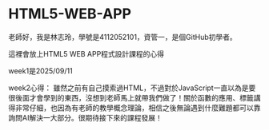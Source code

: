 # HTML5-WEB-APP

老師好，我是林志玲，學號是4112052101，資管一，是個GitHub初學者。

這裡會放上HTML5 WEB APP程式設計課程的心得

week1是2025/09/11

week2心得：
雖然之前有自己摸索過HTML，不過對於JavaScript一直以為是要很後面才會學到的東西，沒想到老師馬上就帶我們做了！關於函數的應用、標籤講得非常仔細，也因為有老師的教學概念理論，相信之後無論遇到什麼難題都可以靠詢問AI解決一大部分。很期待接下來的課程發展！
